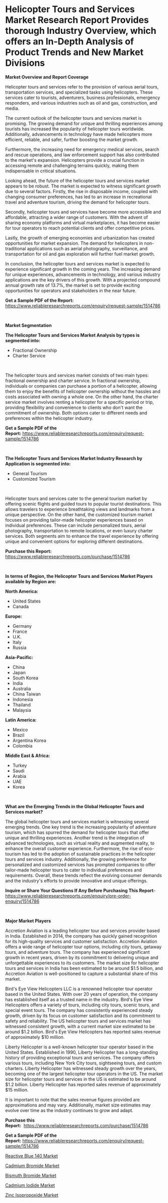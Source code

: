 <p><h1>Helicopter Tours and Services Market Research Report Provides thorough Industry Overview, which offers an In-Depth Analysis of Product Trends and New Market Divisions</h1></p><p><strong>Market Overview and Report Coverage</strong></p>
<p><p>Helicopter tours and services refer to the provision of various aerial tours, transportation services, and specialized tasks using helicopters. These services cater to tourists, adventurers, business professionals, emergency responders, and various industries such as oil and gas, construction, and media.</p><p>The current outlook of the helicopter tours and services market is promising. The growing demand for unique and thrilling experiences among tourists has increased the popularity of helicopter tours worldwide. Additionally, advancements in technology have made helicopters more efficient, reliable, and safer, further boosting the market growth.</p><p>Furthermore, the increasing need for emergency medical services, search and rescue operations, and law enforcement support has also contributed to the market's expansion. Helicopters provide a crucial function in accessing remote and challenging terrains quickly, making them indispensable in critical situations.</p><p>Looking ahead, the future of the helicopter tours and services market appears to be robust. The market is expected to witness significant growth due to several factors. Firstly, the rise in disposable income, coupled with changing consumer preferences, has led to an increase in recreational travel and adventure tourism, driving the demand for helicopter tours.</p><p>Secondly, helicopter tours and services have become more accessible and affordable, attracting a wider range of customers. With the advent of sharing economy platforms and virtual marketplaces, it has become easier for tour operators to reach potential clients and offer competitive prices.</p><p>Lastly, the growth of emerging economies and urbanization has created opportunities for market expansion. The demand for helicopters in non-traditional applications such as aerial photography, surveillance, and transportation for oil and gas exploration will further fuel market growth.</p><p>In conclusion, the helicopter tours and services market is expected to experience significant growth in the coming years. The increasing demand for unique experiences, advancements in technology, and various industry applications are the key drivers of this growth. With a projected compound annual growth rate of 13.7%, the market is set to provide exciting opportunities for operators and stakeholders in the near future.</p></p>
<p><strong>Get a Sample PDF of the Report:</strong> <a href="https://www.reliableresearchreports.com/enquiry/request-sample/1514786">https://www.reliableresearchreports.com/enquiry/request-sample/1514786</a></p>
<p>&nbsp;</p>
<p><strong>Market Segmentation</strong></p>
<p><strong>The Helicopter Tours and Services Market Analysis by types is segmented into:</strong></p>
<p><ul><li>Fractional Ownership</li><li>Charter Service</li></ul></p>
<p>&nbsp;</p>
<p><p>The helicopter tours and services market consists of two main types: fractional ownership and charter service. In fractional ownership, individuals or companies can purchase a portion of a helicopter, allowing them to enjoy the benefits of helicopter ownership without the hassles and costs associated with owning a whole one. On the other hand, the charter service market involves renting a helicopter for a specific period or trip, providing flexibility and convenience to clients who don't want the commitment of ownership. Both options cater to different needs and preferences within the helicopter industry.</p></p>
<p><strong>Get a Sample PDF of the Report:</strong>&nbsp;<a href="https://www.reliableresearchreports.com/enquiry/request-sample/1514786">https://www.reliableresearchreports.com/enquiry/request-sample/1514786</a></p>
<p>&nbsp;</p>
<p><strong>The Helicopter Tours and Services Market Industry Research by Application is segmented into:</strong></p>
<p><ul><li>General Tourism</li><li>Customized Tourism</li></ul></p>
<p>&nbsp;</p>
<p><p>Helicopter tours and services cater to the general tourism market by offering scenic flights and guided tours to popular tourist destinations. This allows travelers to experience breathtaking views and landmarks from a unique perspective. On the other hand, the customized tourism market focuses on providing tailor-made helicopter experiences based on individual preferences. These can include personalized tours, aerial photography, transportation to remote locations, or even luxury charter services. Both segments aim to enhance the travel experience by offering unique and convenient options for exploring different destinations.</p></p>
<p><strong>Purchase this Report:</strong>&nbsp; <a href="https://www.reliableresearchreports.com/purchase/1514786">https://www.reliableresearchreports.com/purchase/1514786</a></p>
<p>&nbsp;</p>
<p><strong>In terms of Region, the Helicopter Tours and Services Market Players available by Region are:</strong></p>
<p>
    <p> <strong> North America: </strong>
        <ul>
            <li>United States</li>
            <li>Canada</li>
        </ul>
        </p> 
    <p> <strong> Europe: </strong>
        <ul>
            <li>Germany</li>
            <li>France</li>
            <li>U.K.</li>
            <li>Italy</li>
            <li>Russia</li>
        </ul>
        </p> 
    <p> <strong> Asia-Pacific: </strong>
        <ul>
            <li>China</li>
            <li>Japan</li>
            <li>South Korea</li>
            <li>India</li>
            <li>Australia</li>
            <li>China Taiwan</li>
            <li>Indonesia</li>
            <li>Thailand</li>
            <li>Malaysia</li>
        </ul>
        </p> 
    <p> <strong> Latin America: </strong>
        <ul>
            <li>Mexico</li>
            <li>Brazil</li>
            <li>Argentina Korea</li>
            <li>Colombia</li>
        </ul>
        </p> 
    <p> <strong> Middle East & Africa: </strong>
        <ul>
            <li>Turkey</li>
            <li>Saudi</li>
            <li>Arabia</li>
            <li>UAE</li>
            <li>Korea</li>
        </ul>
    </p>
    </p>
<p>&nbsp;</p>
<p><strong>What are the Emerging Trends in the Global Helicopter Tours and Services market?</strong></p>
<p><p>The global helicopter tours and services market is witnessing several emerging trends. One key trend is the increasing popularity of adventure tourism, which has spurred the demand for helicopter tours that offer unique and thrilling experiences. Another trend is the integration of advanced technologies, such as virtual reality and augmented reality, to enhance the overall customer experience. Furthermore, the rise of eco-tourism has led to the adoption of sustainable practices in the helicopter tours and services industry. Additionally, the growing preference for personalized and customized services has prompted companies to offer tailor-made helicopter tours to cater to individual preferences and requirements. Overall, these trends reflect the evolving consumer demands and the industry's efforts to provide innovative and unique offerings.</p></p>
<p><strong>Inquire or Share Your Questions If Any Before Purchasing This Report</strong>- <a href="https://www.reliableresearchreports.com/enquiry/pre-order-enquiry/1514786">https://www.reliableresearchreports.com/enquiry/pre-order-enquiry/1514786</a></p>
<p>&nbsp;</p>
<p><strong>Major Market Players</strong></p>
<p><p>Accretion Aviation is a leading helicopter tour and services provider based in India. Established in 2014, the company has quickly gained recognition for its high-quality services and customer satisfaction. Accretion Aviation offers a wide range of helicopter tour options, including city tours, getaway tours, and adventure tours. The company has experienced significant growth in recent years, driven by its commitment to delivering unique and unforgettable experiences to its customers. The market size for helicopter tours and services in India has been estimated to be around $1.5 billion, and Accretion Aviation is well-positioned to capture a substantial share of this market.</p><p>Bird's Eye View Helicopters LLC is a renowned helicopter tour operator based in the United States. With over 20 years of operation, the company has established itself as a trusted name in the industry. Bird's Eye View Helicopters offers a variety of tours, including city tours, scenic tours, and special event tours. The company has consistently experienced steady growth, driven by its focus on customer satisfaction and its commitment to safety and reliability. The US helicopter tours and services market has witnessed consistent growth, with a current market size estimated to be around $1.2 billion. Bird's Eye View Helicopters has reported sales revenue of approximately $10 million.</p><p>Liberty Helicopter is a well-known helicopter tour operator based in the United States. Established in 1990, Liberty Helicopter has a long-standing history of providing exceptional tours and services. The company offers various tours, including New York City tours, sightseeing tours, and custom charters. Liberty Helicopter has witnessed steady growth over the years, becoming one of the largest helicopter tour operators in the US. The market size for helicopter tours and services in the US is estimated to be around $1.2 billion. Liberty Helicopter has reported sales revenue of approximately $15 million.</p><p>It is important to note that the sales revenue figures provided are approximations and may vary. Additionally, market size estimates may evolve over time as the industry continues to grow and adapt.</p></p>
<p><strong>Purchase this Report:</strong>&nbsp;&nbsp;<a href="https://www.reliableresearchreports.com/purchase/1514786">https://www.reliableresearchreports.com/purchase/1514786</a></p>
<p></p>
<p><strong>Get a Sample PDF of the Report:</strong>&nbsp;<a href="https://www.reliableresearchreports.com/enquiry/request-sample/1514786">https://www.reliableresearchreports.com/enquiry/request-sample/1514786</a></p>
<p><p><a href="https://medium.com/@poem.snap.phase/reactive-blue-140-market-share-evolution-and-market-growth-trends-2023-2030-3f6916b49405">Reactive Blue 140 Market</a></p><p><a href="https://medium.com/@once.sort.get/cadmium-bromide-nbsp-market-focuses-on-market-share-size-and-projected-forecast-till-2030-a4c5683c88c4">Cadmium Bromide Market</a></p><p><a href="https://medium.com/@truly.fight.must/analyzing-bismuth-bromide-market-global-industry-perspective-and-forecast-2023-to-2030-dceddcc96f44">Bismuth Bromide Market</a></p><p><a href="https://medium.com/@under.noon.tower/cadmium-iodide-market-insights-into-market-cagr-market-trends-and-growth-strategies-c9c0cc0a6f84">Cadmium Iodide Market</a></p><p><a href="https://medium.com/@late.bean.frame/zinc-isopropoxide-market-exploring-market-share-market-trends-and-future-growth-b6a7fd5fda52">Zinc Isopropoxide Market</a></p></p>